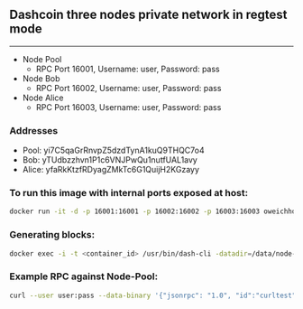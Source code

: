 ## Dashcoin three nodes private network in regtest mode
---------------------------------------------------

- Node Pool
  - RPC Port 16001, Username: user, Password: pass
- Node Bob
  - RPC Port 16002, Username: user, Password: pass
- Node Alice
  - RPC Port 16003, Username: user, Password: pass

### Addresses

- Pool:  yi7C5qaGrRnvpZ5dzdTynA1kuQ9THQC7o4
- Bob:   yTUdbzzhvn1P1c6VNJPwQu1nutfUAL1avy
- Alice: yfaRkKtzfRDyagZMkTc6G1QuijH2KGzayy

### To run this image with internal ports exposed at host:

```bash
docker run -it -d -p 16001:16001 -p 16002:16002 -p 16003:16003 oweichhold/dash-private-testnet
```

### Generating blocks:

```bash
docker exec -i -t <container_id> /usr/bin/dash-cli -datadir=/data/node-pool generate 1
```

### Example RPC against Node-Pool:

```bash
curl --user user:pass --data-binary '{"jsonrpc": "1.0", "id":"curltest", "method": "getinfo", "params": [] }' -H 'content-type: application/json;' http://127.0.0.1:16001/
```
